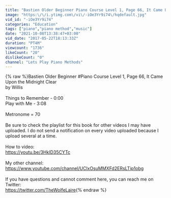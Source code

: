 ```yaml
---
title: "Bastien Older Beginner Piano Course Level 1, Page 66, It Came Upon the Midnight Clear"
image: "https:\/\/i.ytimg.com\/vi\/-iOe3Yr9i74\/hqdefault.jpg"
vid_id: "-iOe3Yr9i74"
categories: "Education"
tags: ["piano","piano method","music"]
date: "2021-10-08T13:38:47+03:00"
vid_date: "2017-05-22T18:13:33Z"
duration: "PT4M"
viewcount: "1736"
likeCount: "20"
dislikeCount: "0"
channel: "Lets Play Piano Methods"
---
```

{% raw %}Bastien Older Beginner #Piano Course Level 1, Page 66, It Came Upon the Midnight Clear<br />by Willis<br /><br />Things to Remember - 0:00<br />Play with Me - 3:08<br /><br />Metronome = 70<br /><br />Be sure to check the playlist for this book for other videos I may have uploaded.  I do not send a notification on every video uploaded because I upload several at a time.<br /><br />How to video:<br /><a rel="nofollow" target="blank" href="https://youtu.be/3HkID35CYTc">https://youtu.be/3HkID35CYTc</a><br /><br />My other channel:<br /><a rel="nofollow" target="blank" href="https://www.youtube.com/channel/UClxOsuMMXFd2ERsLTip1obg">https://www.youtube.com/channel/UClxOsuMMXFd2ERsLTip1obg</a><br /><br />If you have questions and cannot comment here, you can reach me on Twitter:<br /><a rel="nofollow" target="blank" href="https://twitter.com/TheWolfeLaire">https://twitter.com/TheWolfeLaire</a>{% endraw %}
